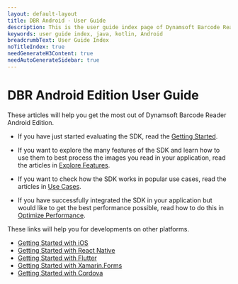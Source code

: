 ```yaml
---
layout: default-layout
title: DBR Android - User Guide 
description: This is the user guide index page of Dynamsoft Barcode Reader Android SDK.
keywords: user guide index, java, kotlin, Android
breadcrumbText: User Guide Index
noTitleIndex: true
needGenerateH3Content: true
needAutoGenerateSidebar: true
---
```


# DBR Android Edition User Guide

These articles will help you get the most out of Dynamsoft Barcode Reader Android Edition.

* If you have just started evaluating the SDK, read the [Getting Started](../user-guide.html).

* If you want to explore the many features of the SDK and learn how to use them to best process the images you read in your application, read the articles in [Explore Features](explore-features/index.html).

* If you want to check how the SDK works in popular use cases, read the articles in [Use Cases](use-cases/index.html).

* If you have successfully integrated the SDK in your application but would like to get the best performance possible, read how to do this in [Optimize Performance](../quick-performance-settings.html).

These links will help you for developments on other platforms.

- <a target="_blank" href="https://www.dynamsoft.com/barcode-reader/docs/mobile/programming/objectivec-swift/?ver=latest">Getting Started with iOS</a>
- <a target="_blank" href="https://www.dynamsoft.com/capture-vision/docs/programming/react-native/?ver=latest">Getting Started with React Native</a>
- <a target="_blank" href="https://www.dynamsoft.com/capture-vision/docs/programming/flutter/?ver=latest">Getting Started with Flutter</a>
- <a target="_blank" href="https://www.dynamsoft.com/capture-vision/docs/programming/xamarin/?ver=latest">Getting Started with Xamarin.Forms</a>
- <a target="_blank" href="https://www.dynamsoft.com/capture-vision/docs/programming/cordova/?ver=latest">Getting Started with Cordova</a>
